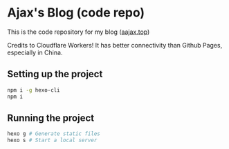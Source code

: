 # Ajax's Blog (code repo)

This is the code repository for my blog ([aajax.top](https://aajax.top))

Credits to Cloudflare Workers! It has better connectivity than Github Pages, especially in China.

## Setting up the project

```bash
npm i -g hexo-cli
npm i
```

## Running the project

```bash
hexo g # Generate static files
hexo s # Start a local server
```
